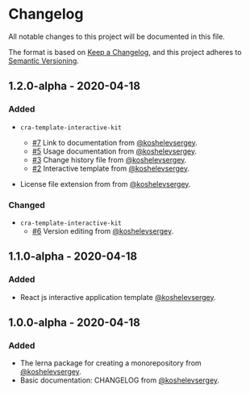 # Changelog

All notable changes to this project will be documented in this file.

The format is based on [Keep a Changelog](https://keepachangelog.com/en/1.0.0/),
and this project adheres to [Semantic Versioning](https://semver.org/spec/v2.0.0.html).

## 1.2.0-alpha - 2020-04-18

### Added
* `cra-template-interactive-kit`
  * [#7](https://github.com/koshelevsergey/cra-templates/pull/7) Link to documentation from [@koshelevsergey](https://github.com/koshelevsergey).
  * [#5](https://github.com/koshelevsergey/cra-templates/pull/5) Usage documentation from [@koshelevsergey](https://github.com/koshelevsergey).
  * [#3](https://github.com/koshelevsergey/cra-templates/pull/3) Change history file from [@koshelevsergey](https://github.com/koshelevsergey).
  * [#2](https://github.com/koshelevsergey/cra-templates/pull/2) Interactive template from [@koshelevsergey](https://github.com/koshelevsergey).

* License file extension from from [@koshelevsergey](https://github.com/koshelevsergey).
### Changed
* `cra-template-interactive-kit`
  * [#6](https://github.com/koshelevsergey/cra-templates/pull/6) Version editing from [@koshelevsergey](https://github.com/koshelevsergey).


## 1.1.0-alpha - 2020-04-18

### Added

- React js interactive application template [@koshelevsergey](https://github.com/koshelevsergey).

## 1.0.0-alpha - 2020-04-18

### Added

- The lerna package for creating a monorepository from [@koshelevsergey](https://github.com/koshelevsergey).
- Basic documentation: CHANGELOG from [@koshelevsergey](https://github.com/koshelevsergey).